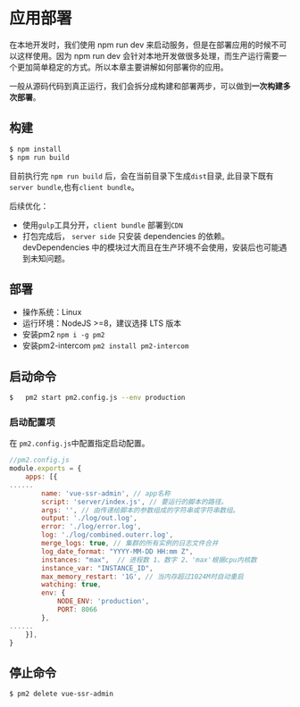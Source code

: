 <!--
 * @Description: 
 * @Autor: ZFY
 * @Date: 2019-11-21 15:19:16
 * @LastEditTime: 2019-11-21 15:53:34
 -->
# 应用部署

在本地开发时，我们使用 npm run dev 来启动服务，但是在部署应用的时候不可以这样使用。因为 npm run dev  会针对本地开发做很多处理，而生产运行需要一个更加简单稳定的方式。所以本章主要讲解如何部署你的应用。

一般从源码代码到真正运行，我们会拆分成构建和部署两步，可以做到**一次构建多次部署**。


## 构建

```bash
$ npm install
$ npm run build

```

目前执行完	`npm run build` 后，会在当前目录下生成`dist`目录, 此目录下既有`server bundle`,也有`client bundle`。

后续优化：
- 使用`gulp`工具分开，`client bundle` 部署到`CDN`
- 打包完成后， `server side` 只安装 dependencies 的依赖。 devDependencies 中的模块过大而且在生产环境不会使用，安装后也可能遇到未知问题。

## 部署

- 操作系统：Linux
- 运行环境：NodeJS >=8，建议选择 LTS 版本
- 安装pm2 `npm i -g pm2 `
- 安装pm2-intercom `pm2 install pm2-intercom`
	

## 启动命令

```bash
$	pm2 start pm2.config.js --env production
```

### 启动配置项
在 `pm2.config.js`中配置指定启动配置。

```js
//pm2.config.js
module.exports = {
	apps: [{
......
		name: 'vue-ssr-admin', // app名称
		script: 'server/index.js', // 要运行的脚本的路径。
		args: '', // 由传递给脚本的参数组成的字符串或字符串数​​组。
		output: './log/out.log',
		error: './log/error.log',
		log: './log/combined.outerr.log',
		merge_logs: true, // 集群的所有实例的日志文件合并
		log_date_format: "YYYY-MM-DD HH:mm Z",
		instances: "max",  // 进程数 1、数字 2、'max'根据cpu内核数
		instance_var: "INSTANCE_ID",
		max_memory_restart: '1G', // 当内存超过1024M时自动重启
		watching: true,
		env: {
			NODE_ENV: 'production',
			PORT: 8066
		},
......
	}],
}

```

## 停止命令

```bash
$ pm2 delete vue-ssr-admin
```